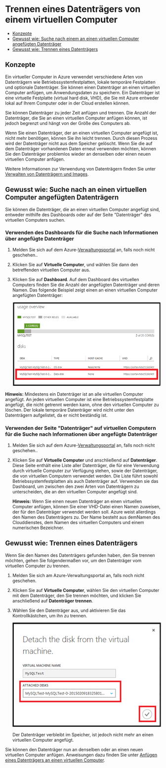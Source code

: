 <properties  writer="kathydav" editor="tysonn" manager="jeffreyg" />

# Trennen eines Datenträgers von einem virtuellen Computer


* [Konzepte](#concepts)
* [Gewusst wie: Suche nach einem an einen virtuellen Computer angefügten
  Datenträger](#finddisks)
* [Gewusst wie: Trennen eines Datenträgers](#detachdisk)

## <a id="concepts"> </a>Konzepte

Ein virtueller Computer in Azure verwendet verschiedene Arten von Datenträgern wie Betriebssystemfestplatten, lokale temporäre Festplatten und optionale Datenträger. Sie können einen Datenträger an einen virtuellen Computer anfügen, um Anwendungsdaten zu speichern. Ein Datenträger ist eine virtuelle Festplatte (virtual hard disk, VHD), die Sie mit Azure entweder lokal auf Ihrem Computer oder in der Cloud erstellen können.

Sie können Datenträger zu jeder Zeit anfügen und trennen. Die Anzahl der Datenträger, die Sie an einen virtuellen Computer anfügen können, ist jedoch begrenzt und hängt von der Größe des Computers ab.

Wenn Sie einen Datenträger, der an einen virtuellen Computer angefügt ist, nicht mehr benötigen, können Sie ihn leicht trennen. Durch diesen Prozess wird der Datenträger nicht aus dem Speicher gelöscht. Wenn Sie die auf dem Datenträger vorhandenen Daten erneut verwenden möchten, können Sie den Datenträger problemlos wieder an denselben oder einen neuen virtuellen Computer anfügen.

Weitere Informationen zur Verwendung von Datenträgern finden Sie unter [Verwalten von Datenträgern und Images][1].

## <a id="finddisks"> </a>Gewusst wie: Suche nach an einen virtuellen Computer angefügten Datenträgern

Sie können die Datenträger, die an einen virtuellen Computer angefügt sind, entweder mithilfe des Dashboards oder auf der Seite "Datenträger" des virtuellen Computers suchen.

### Verwenden des Dashboards für die Suche nach Informationen über angefügte Datenträger

1.  Melden Sie sich auf dem Azure-[Verwaltungsportal][2] an, falls noch nicht geschehen..

2.  Klicken Sie auf **Virtuelle Computer**, und wählen Sie dann den betreffenden virtuellen Computer aus.

3.  Klicken Sie auf **Dashboard**. Auf dem Dashboard des virtuellen Computers finden Sie die Anzahl der angefügten Datenträger und deren Namen. Das folgende Beispiel zeigt einen an einen virtuellen Computer angefügten Datenträger:
    
    ![Datenträger suchen](./media/howto-detach-disk-windows-linux/FindDataDisks.png)

**Hinweis:** Mindestens ein Datenträger ist an alle virtuellen Computer angefügt. An jeden virtuellen Computer ist eine Betriebssystemfestplatte angefügt, die nicht getrennt werden kann, ohne den virtuellen Computer zu löschen. Der lokale temporäre Datenträger wird nicht unter den Datenträgern aufgelistet, da er nicht beständig ist.

### Verwenden der Seite "Datenträger" auf virtuellen Computern für die Suche nach Informationen über angefügte Datenträger

1.  Melden Sie sich auf dem Azure-[Verwaltungsportal][2] an, falls noch nicht geschehen..

2.  Klicken Sie auf **Virtuelle Computer** und anschließend auf **Datenträger**. Diese Seite enthält eine Liste aller Datenträger, die für eine Verwendung durch virtuelle Computer zur Verfügung stehen, sowie der Datenträger, die von virtuellen Computern verwendet werden. Die Liste führt sowohl Betriebssystemfestplatten als auch Datenträger auf. Verwenden sie das Dashboard, um zwischen den zwei Arten von Datenträgern zu unterscheiden, die an den virtuellen Computer angefügt sind.
    
    **Hinweis:** Wenn Sie einen neuen Datenträger an einen virtuellen Computer anfügen, können Sie einer VHD-Datei einen Namen zuweisen, der für den Datenträger verwendet werden soll. Azure weist allerdings den Namen des Datenträgers zu. Der Name besteht aus demNamen des Clouddienstes, dem Namen des virtuellen Computers und einem numerischen Bezeichner.

## <a id="detachdisk"> </a>Gewusst wie: Trennen eines Datenträgers

Wenn Sie den Namen des Datenträgers gefunden haben, den Sie trennen möchten, gehen Sie folgendermaßen vor, um den Datenträger vom virtuellen Computer zu trennen.

1.  Melden Sie sich am Azure-Verwaltungsportal an, falls noch nicht geschehen.

2.  Klicken Sie auf **Virtuelle Computer**, wählen Sie den virtuellen Computer mit dem Datenträger, den Sie trennen möchten, und klicken Sie anschließend auf **Datenträger trennen**.

3.  Wählen Sie den Datenträger aus, und aktivieren Sie das Kontrollkästchen, um ihn zu trennen.
    
    ![Details zum Trennen des Datenträgers](./media/howto-detach-disk-windows-linux/DetachDiskDetails.png)
    
    Der Datenträger verbleibt im Speicher, ist jedoch nicht mehr an einen virtuellen Computer angefügt.

Sie können den Datenträger nun an denselben oder an einen neuen virtuellen Computer anfügen. Anweisungen dazu finden Sie unter [Anfügen eines Datenträgers an einen virtuellen Computer](/en-us/manage/windows/how-to-guides/attach-a-disk/).



[1]: http://go.microsoft.com/fwlink/p/?LinkId=263439
[2]: http://manage.windowsazure.com